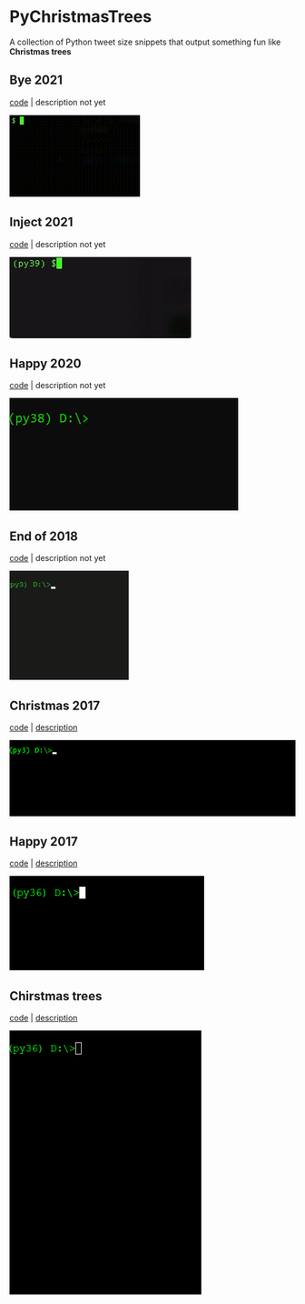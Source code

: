 # PyChristmasTrees

A collection of Python tweet size snippets that output something fun like **Christmas trees**

## Bye 2021

[code](bye2021.py) | description not yet

![Animated GIF of bye20201.py console output](bye2021.gif)


## Inject 2021

[code](inject2021.py) | description not yet

![Animated GIF of inject20201.py console output](inject2021.gif)

## Happy 2020

[code](happy2020.py) | description not yet

![Animated GIF of happy2020.py console output](happy2020.gif)

## End of 2018

[code](2018.py) | description not yet

![Animated GIF of 2018.py console output](2018.gif)

## Christmas 2017

[code](christmas2017.py) | [description](christmas2017.md)

![Animated GIF of christmas2017.py console output](christmas2017.gif)

## Happy 2017

[code](happy2017.py) | [description](happy2017.md)

![Animated GIF of happy2017.py console output](happy2017.gif)

## Chirstmas trees 

[code](christmas.py) | [description](christmas.md)

![Animated GIF of christmas.py console output](christmas.gif)
